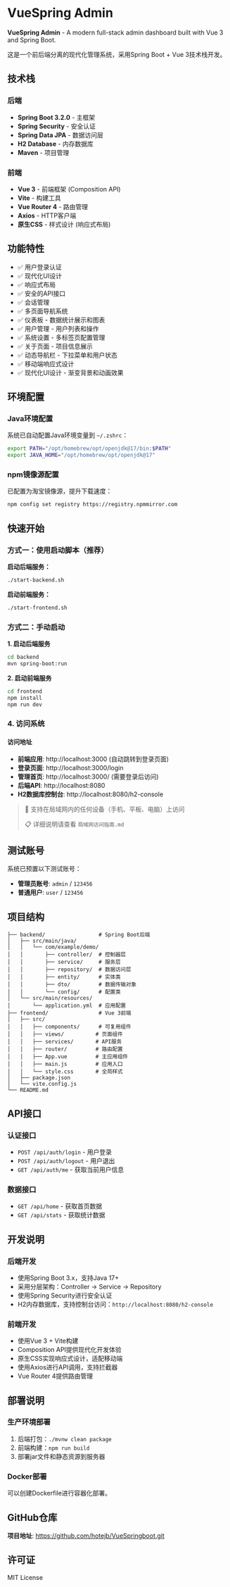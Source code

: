 # VueSpring Admin

**VueSpring Admin** - A modern full-stack admin dashboard built with Vue 3 and Spring Boot.

这是一个前后端分离的现代化管理系统，采用Spring Boot + Vue 3技术栈开发。

## 技术栈

### 后端
- **Spring Boot 3.2.0** - 主框架
- **Spring Security** - 安全认证
- **Spring Data JPA** - 数据访问层
- **H2 Database** - 内存数据库
- **Maven** - 项目管理

### 前端
- **Vue 3** - 前端框架 (Composition API)
- **Vite** - 构建工具
- **Vue Router 4** - 路由管理
- **Axios** - HTTP客户端
- **原生CSS** - 样式设计 (响应式布局)

## 功能特性

- ✅ 用户登录认证
- ✅ 现代化UI设计
- ✅ 响应式布局
- ✅ 安全的API接口
- ✅ 会话管理
- ✅ 多页面导航系统
- ✅ 仪表板 - 数据统计展示和图表
- ✅ 用户管理 - 用户列表和操作
- ✅ 系统设置 - 多标签页配置管理
- ✅ 关于页面 - 项目信息展示
- ✅ 动态导航栏 - 下拉菜单和用户状态
- ✅ 移动端响应式设计
- ✅ 现代化UI设计 - 渐变背景和动画效果

## 环境配置

### Java环境配置
系统已自动配置Java环境变量到 `~/.zshrc`：
```bash
export PATH="/opt/homebrew/opt/openjdk@17/bin:$PATH"
export JAVA_HOME="/opt/homebrew/opt/openjdk@17"
```

### npm镜像源配置
已配置为淘宝镜像源，提升下载速度：
```bash
npm config set registry https://registry.npmmirror.com
```

## 快速开始

### 方式一：使用启动脚本（推荐）

**启动后端服务：**
```bash
./start-backend.sh
```

**启动前端服务：**
```bash
./start-frontend.sh
```

### 方式二：手动启动

**1. 启动后端服务**
```bash
cd backend
mvn spring-boot:run
```

**2. 启动前端服务**
```bash
cd frontend
npm install
npm run dev
```

### 4. 访问系统

#### 访问地址
- **前端应用**: http://localhost:3000 (自动跳转到登录页面)
- **登录页面**: http://localhost:3000/login
- **管理首页**: http://localhost:3000/ (需要登录后访问)
- **后端API**: http://localhost:8080
- **H2数据库控制台**: http://localhost:8080/h2-console

> 📱 支持在局域网内的任何设备（手机、平板、电脑）上访问
> 
> 📋 详细说明请查看 `局域网访问指南.md`

## 测试账号

系统已预置以下测试账号：

- **管理员账号**: `admin` / `123456`
- **普通用户**: `user` / `123456`

## 项目结构

```
├── backend/                 # Spring Boot后端
│   ├── src/main/java/
│   │   └── com/example/demo/
│   │       ├── controller/  # 控制器层
│   │       ├── service/     # 服务层
│   │       ├── repository/  # 数据访问层
│   │       ├── entity/      # 实体类
│   │       ├── dto/         # 数据传输对象
│   │       └── config/      # 配置类
│   └── src/main/resources/
│       └── application.yml  # 应用配置
├── frontend/                # Vue 3前端
│   ├── src/
│   │   ├── components/      # 可复用组件
│   │   ├── views/          # 页面组件
│   │   ├── services/       # API服务
│   │   ├── router/         # 路由配置
│   │   ├── App.vue         # 主应用组件
│   │   ├── main.js         # 应用入口
│   │   └── style.css       # 全局样式
│   ├── package.json
│   └── vite.config.js
└── README.md
```

## API接口

### 认证接口
- `POST /api/auth/login` - 用户登录
- `POST /api/auth/logout` - 用户退出
- `GET /api/auth/me` - 获取当前用户信息

### 数据接口
- `GET /api/home` - 获取首页数据
- `GET /api/stats` - 获取统计数据

## 开发说明

### 后端开发
- 使用Spring Boot 3.x，支持Java 17+
- 采用分层架构：Controller -> Service -> Repository
- 使用Spring Security进行安全认证
- H2内存数据库，支持控制台访问：`http://localhost:8080/h2-console`

### 前端开发
- 使用Vue 3 + Vite构建
- Composition API提供现代化开发体验
- 原生CSS实现响应式设计，适配移动端
- 使用Axios进行API调用，支持拦截器
- Vue Router 4提供路由管理

## 部署说明

### 生产环境部署
1. 后端打包：`./mvnw clean package`
2. 前端构建：`npm run build`
3. 部署jar文件和静态资源到服务器

### Docker部署
可以创建Dockerfile进行容器化部署。

## GitHub仓库

**项目地址**: https://github.com/hotejb/VueSpringboot.git

## 许可证

MIT License 
